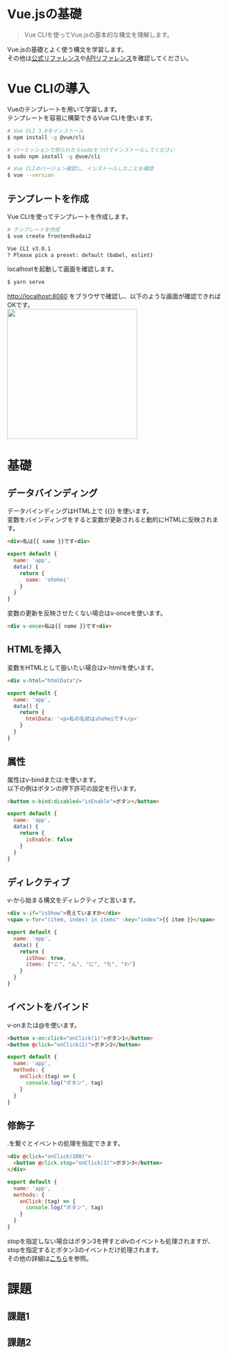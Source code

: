# Vue.jsの基礎

> Vue CLIを使ってVue.jsの基本的な構文を理解します。

Vue.jsの基礎とよく使う構文を学習します。<br>
その他は[公式リファレンス](https://jp.vuejs.org/v2/guide/)や[APIリファレンス](https://jp.vuejs.org/v2/api/)を確認してください。<br>

# Vue CLIの導入
Vueのテンプレートを用いて学習します。<br>
テンプレートを容易に構築できるVue CLIを使います。

```bash
# Vue CLI 3.0をインストール
$ npm install -g @vue/cli

# パーミッションで怒られたらsudoをつけてインストールしてください
$ sudo npm install -g @vue/cli

# Vue CLIのバージョン確認し、インストールしたことを確認
$ vue --version
```
## テンプレートを作成
Vue CLIを使ってテンプレートを作成します。

```bash
# テンプレートを作成
$ vue create frontendkadai2

Vue CLI v3.0.1
? Please pick a preset: default (babel, eslint)
```

localhostを起動して画面を確認します。
```bash
$ yarn serve
```

[http://localhost:8080](http://localhost:8080) をブラウザで確認し、以下のような画面が確認できればOKです。<br>
<a href="https://imgur.com/S55Q23B"><img src="https://i.imgur.com/S55Q23B.png" width="300" height="300" /></a>

# 基礎
## データバインディング
データバインディングはHTML上で {{}} を使います。<br>
変数をバインディングをすると変数が更新されると動的にHTMLに反映されます。<br>
```html
<div>私は{{ name }}です<div>
```
```js
export default {
  name: 'app',
  data() {
    return {
      name: 'shohei'
    }
  }
}
```

変数の更新を反映させたくない場合はv-onceを使います。
```html
<div v-once>私は{{ name }}です<div>
```
## HTMLを挿入
変数をHTMLとして扱いたい場合はv-htmlを使います。
```html
<div v-html="htmlData"/>
```
```js
export default {
  name: 'app',
  data() {
    return {
      htmlData: '<p>私の名前はshoheiです</p>'
    }
  }
}
```
## 属性
属性はv-bindまたは:を使います。<br>
以下の例はボタンの押下許可の設定を行います。<br>
```html
<button v-bind:disabled="isEnable">ボタン</button>
```
```js
export default {
  name: 'app',
  data() {
    return {
      isEnable: false
    }
  }
}
```

## ディレクティブ
v-から始まる構文をディレクティブと言います。<br>
```html
<div v-if="isShow">見えていますか</div>
<span v-for="(item, index) in items" :key="index">{{ item }}</span>
```
```js
export default {
  name: 'app',
  data() {
    return {
      isShow: true,
      items: ["こ", "ん", "に", "ち", "わ"]
    }
  }
}
```
## イベントをバインド
v-onまたは@を使います。
```html
<button v-on:click="onClick(1)">ボタン1</button>
<button @click="onClick(2)">ボタン2</button>
```
```js
export default {
  name: 'app',
  methods: {
    onClick:(tag) => {
      console.log("ボタン", tag)
    }
  }
}
```
## 修飾子
.を繋ぐとイベントの処理を指定できます。
```html
<div @click="onClick(100)">
  <button @click.stop="onClick(3)">ボタン3</button>
</div>
```
```js
export default {
  name: 'app',
  methods: {
    onClick:(tag) => {
      console.log("ボタン", tag)
    }
  }
}
```
stopを指定しない場合はボタン3を押すとdivのイベントも処理されますが、stopを指定するとボタン3のイベントだけ処理されます。<br>
その他の詳細は[こちら](https://jp.vuejs.org/v2/guide/events.html)を参照。

# 課題
## 課題1

## 課題2